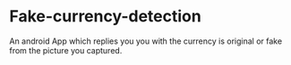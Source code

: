 # Fake-currency-detection
An android App which replies you you with the currency is original or fake from the picture you captured.

